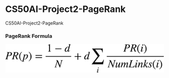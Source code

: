 # CS50AI-Project2-PageRank
CS50AI-Project2-PageRank



### PageRank Formula
![](pagerank_formula.png)














